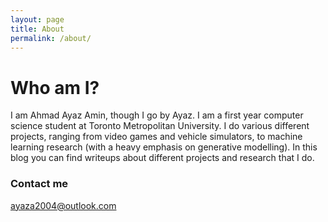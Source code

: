 ```yaml
---
layout: page
title: About
permalink: /about/
---
```


# Who am I?
I am Ahmad Ayaz Amin, though I go by Ayaz. I am a first year computer science student at Toronto Metropolitan University. I do various different projects, ranging from video games and vehicle simulators, to machine learning research (with a heavy emphasis on generative modelling). In this blog you can find writeups about different projects and research that I do.

### Contact me

[ayaza2004@outlook.com](mailto:ayaza2004@outlook.com)
